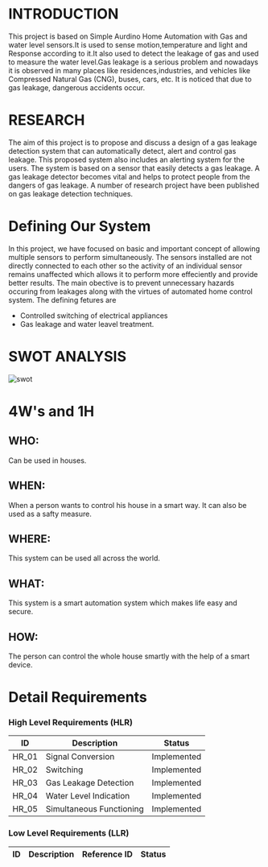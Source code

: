 # INTRODUCTION

This project is based on Simple Aurdino Home Automation with Gas and water level sensors.It is used to sense motion,temperature and light and Response according to it.It also used to detect  the leakage of gas and used to measure the water level.Gas leakage is a serious problem and nowadays it is observed in many places like residences,industries, and vehicles like Compressed Natural Gas (CNG), buses, cars, etc. It is noticed that due to gas leakage, dangerous accidents occur.


# RESEARCH

The aim of this project is to propose and discuss a design of a gas leakage detection system that can automatically detect, alert and control gas leakage. This proposed system also includes an alerting system for the users. The system is based on a sensor that easily detects a gas leakage. A gas leakage detector becomes vital and helps to protect people from the dangers of gas leakage. A number of research project have been published on gas leakage detection techniques.


# Defining Our System

In this project, we have focused on basic and important concept of allowing multiple sensors to perform simultaneously. The sensors installed are not directly connected to each other so the activity of an individual sensor remains unaffected which allows it to perform more effeciently and provide better results. The main obective is to prevent unnecessary hazards occuring from leakages along with the virtues of automated home control system. The defining fetures are
* Controlled switching of electrical appliances
* Gas leakage and water leavel treatment.    


# SWOT ANALYSIS
![swot](https://user-images.githubusercontent.com/86046024/130255013-c012d295-4883-4b62-bb43-6c38c5a3d09c.png)


# 4W's and 1H
## WHO:
Can be used in houses.
## WHEN:
When a person wants to control his house in a smart way. It can also be used
as a safty measure.
## WHERE:
This system can be used all across the world. 
## WHAT:
This system is a smart automation system which makes life easy and secure.
## HOW:
The person can control the whole house smartly with the help of a smart
device.


# Detail Requirements

### High Level Requirements (HLR) 

| ID   | Description  | Status  |
| ------ | ------------ | -------- |
| HR_01| Signal Conversion| Implemented|
| HR_02 | Switching | Implemented |
| HR_03 | Gas Leakage Detection | Implemented |
| HR_04 | Water Level Indication | Implemented |
|HR_05 | Simultaneous Functioning | Implemented|


### Low Level Requirements (LLR)

| ID | Description | Reference ID | Status |
| ---- |---- | ------ | ------ |

